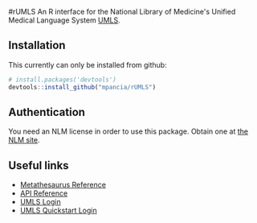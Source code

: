 #rUMLS
An R interface for the National Library of Medicine's Unified Medical Language System [UMLS](https://www.nlm.nih.gov/research/umls/).

## Installation

This currently can only be installed from github:

```R
# install.packages('devtools')
devtools::install_github("mpancia/rUMLS")
```

## Authentication

You need an NLM license in order to use this package. Obtain one at [the NLM site](https://uts.nlm.nih.gov/home.html#). 

## Useful links

* [Metathesaurus Reference](http://www.ncbi.nlm.nih.gov/books/NBK9684/)
* [API Reference](https://www.nlm.nih.gov/api/)
* [UMLS Login](https://www.nlm.nih.gov/research/umls/)
* [UMLS Quickstart Login](https://www.nlm.nih.gov/research/umls/quickstart.html)
